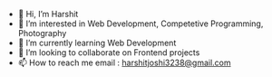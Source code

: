 - 👋 Hi, I’m Harshit
- 👀 I’m interested in Web Development, Competetive Programming, Photography
- 🌱 I’m currently learning Web Development
- 💞️ I’m looking to collaborate on Frontend projects
- 📫 How to reach me email : harshitjoshi3238@gmail.com

<!---
v3ctor3238/v3ctor3238 is a ✨ special ✨ repository because its `README.md` (this file) appears on your GitHub profile.
You can click the Preview link to take a look at your changes.
--->
